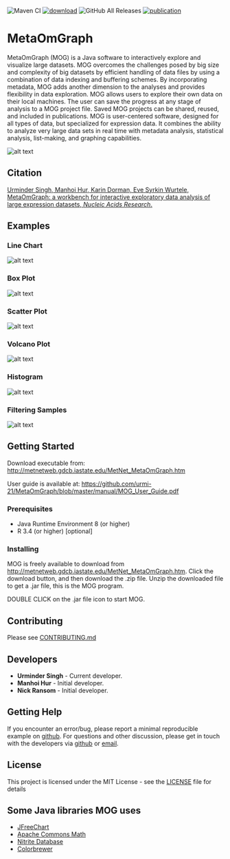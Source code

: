 ![Maven CI](https://github.com/urmi-21/MetaOmGraph/workflows/Maven%20CI/badge.svg?branch=master)
[![download](https://img.shields.io/badge/%E2%86%93-Download%20Latest%20Version-success)](http://metnetweb.gdcb.iastate.edu/downloadMOG.php)
![GitHub All Releases](https://img.shields.io/github/downloads/urmi-21/MetaOmGraph/total?label=GitHub%20downloads&style=flat-square)
[![publication](https://img.shields.io/badge/publication-NAR-blue)](https://academic.oup.com/nar/advance-article/doi/10.1093/nar/gkz1209/5709708?guestAccessKey=db072c1a-c4a2-4671-995b-ab99d9f348b5)


# MetaOmGraph

MetaOmGraph (MOG) is a Java software to interactively explore and visualize large datasets. MOG overcomes the challenges posed by big size and complexity of big datasets by efficient handling of data files by using a combination of data indexing and buffering schemes. By incorporating metadata, MOG adds another dimension to the analyses and provides flexibility in data exploration. MOG allows users to explore their own data on their local machines. The user can save the progress at any stage of analysis to a MOG project file. Saved MOG projects can be shared, reused, and included in publications. MOG is user-centered software, designed for all types of data, but specialized for expression data. It combines the ability to analyze very large data sets in real time with metadata analysis, statistical analysis, list-making, and graphing capabilities.


![alt text](https://raw.githubusercontent.com/urmi-21/MetaOmGraph/master/images/MOG_flowchart.png) 

## Citation

[Urminder Singh, Manhoi Hur, Karin Dorman, Eve Syrkin Wurtele, MetaOmGraph: a workbench for interactive exploratory data analysis of large expression datasets, *Nucleic Acids Research*.](https://academic.oup.com/nar/advance-article/doi/10.1093/nar/gkz1209/5709708?guestAccessKey=db072c1a-c4a2-4671-995b-ab99d9f348b5)

## Examples

### Line Chart

![alt text](https://raw.githubusercontent.com/urmi-21/MetaOmGraph/master/images/sorting.gif)

### Box Plot

![alt text](https://raw.githubusercontent.com/urmi-21/MetaOmGraph/master/images/BoxPlots.gif)

### Scatter Plot

![alt text](https://raw.githubusercontent.com/urmi-21/MetaOmGraph/master/images/ScatterPlots.gif)

### Volcano Plot

![alt text](https://raw.githubusercontent.com/urmi-21/MetaOmGraph/master/images/VolcanoPlots.gif)

### Histogram

![alt text](https://raw.githubusercontent.com/urmi-21/MetaOmGraph/master/images/Histogram.gif)

### Filtering Samples

![alt text](https://raw.githubusercontent.com/urmi-21/MetaOmGraph/master/images/metadatafilter.gif)



## Getting Started

Download executable from: http://metnetweb.gdcb.iastate.edu/MetNet_MetaOmGraph.htm

User guide is available at: https://github.com/urmi-21/MetaOmGraph/blob/master/manual/MOG_User_Guide.pdf

### Prerequisites

* Java Runtime Environment 8 (or higher)
* R 3.4 (or higher) [optional]



### Installing

MOG is freely available to download from http://metnetweb.gdcb.iastate.edu/MetNet_MetaOmGraph.htm. Click the download button, and then download the .zip file. Unzip the downloaded file to get a .jar file, this is the MOG program.

DOUBLE CLICK on the .jar file icon to start MOG.




## Contributing

Please see [CONTRIBUTING.md](https://github.com/urmi-21/MetaOmGraph/blob/master/CONTRIBUTING.md)

## Developers

* **Urminder Singh** - Current developer.
* **Manhoi Hur** - Initial developer.
* **Nick Ransom** - Initial developer.

## Getting Help
If you encounter an error/bug, please report a minimal reproducible example on [github](https://github.com/urmi-21/MetaOmGraph/issues). For questions and other discussion, please get in touch with the developers via [github](https://github.com/urmi-21/MetaOmGraph/issues) or [email](http://metnetweb.gdcb.iastate.edu/MetNet_MetaOmGraph_download.php).

## License

This project is licensed under the MIT License - see the [LICENSE](LICENSE) file for details

## Some Java libraries MOG uses

* [JFreeChart](https://github.com/jfree/jfreechart)
* [Apache Commons Math](https://github.com/apache/commons-math)
* [Nitrite Database](https://github.com/dizitart/nitrite-database)
* [Colorbrewer](https://github.com/rcsb/colorbrewer)





